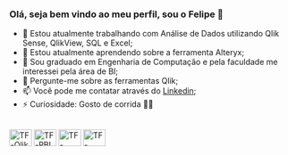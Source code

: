 ### Olá, seja bem vindo ao meu perfil, sou o Felipe 👋

- 🔭 Estou atualmente trabalhando com Análise de Dados utilizando Qlik Sense, QlikView, SQL e Excel;
- 🌱 Estou atualmente aprendendo sobre a ferramenta Alteryx;
- 👯 Sou graduado em Engenharia de Computação e pela faculdade me interessei pela área de BI;
- 💬 Pergunte-me sobre as ferramentas Qlik;
- 📫 Você pode me contatar através do [Linkedin](https://www.linkedin.com/in/felipe-pereira-ribeiro);
- ⚡ Curiosidade: Gosto de corrida 🏃‍♂️​

<div style="display: inline_block"><br>
  <img align="center" alt="TF-Qlik" height="30" width="40" src="https://help.qlik.com/img/logos/Qlik-Help-2019.svg">
  <img align="center" alt="TF-PBI" height="30" width="40" src="https://upload.wikimedia.org/wikipedia/commons/c/cf/New_Power_BI_Logo.svg">
  <img align="center" alt="TF-Postgres" height="30" width="40" src="https://upload.wikimedia.org/wikipedia/commons/thumb/2/29/Postgresql_elephant.svg/1200px-Postgresql_elephant.svg.png">
  <img align="center" alt="TF-Excel" height="30" width="40" src="https://upload.wikimedia.org/wikipedia/commons/thumb/3/34/Microsoft_Office_Excel_%282019%E2%80%93present%29.svg/2203px-Microsoft_Office_Excel_%282019%E2%80%93present%29.svg.png">
</div>

